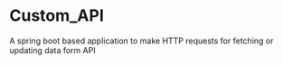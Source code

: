 # Custom_API
A spring boot based application to make HTTP requests for fetching or updating data form API
